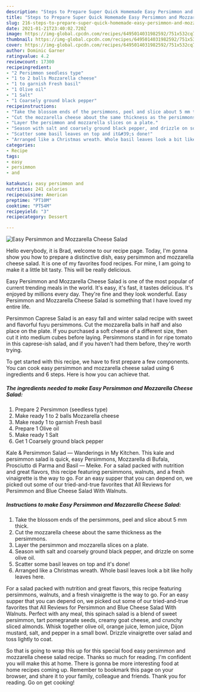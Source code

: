 ```yaml
---
description: "Steps to Prepare Super Quick Homemade Easy Persimmon and Mozzarella Cheese Salad"
title: "Steps to Prepare Super Quick Homemade Easy Persimmon and Mozzarella Cheese Salad"
slug: 216-steps-to-prepare-super-quick-homemade-easy-persimmon-and-mozzarella-cheese-salad
date: 2021-01-21T23:40:02.720Z
image: https://img-global.cpcdn.com/recipes/6495014031982592/751x532cq70/easy-persimmon-and-mozzarella-cheese-salad-recipe-main-photo.jpg
thumbnail: https://img-global.cpcdn.com/recipes/6495014031982592/751x532cq70/easy-persimmon-and-mozzarella-cheese-salad-recipe-main-photo.jpg
cover: https://img-global.cpcdn.com/recipes/6495014031982592/751x532cq70/easy-persimmon-and-mozzarella-cheese-salad-recipe-main-photo.jpg
author: Dominic Garner
ratingvalue: 4.2
reviewcount: 17300
recipeingredient:
- "2 Persimmon seedless type"
- "1 to 2 balls Mozzarella cheese"
- "1 to garnish Fresh basil"
- "1 Olive oil"
- "1 Salt"
- "1 Coarsely ground black pepper"
recipeinstructions:
- "Take the blossom ends of the persimmons, peel and slice about 5 mm thick."
- "Cut the mozzarella cheese about the same thickness as the persimmons."
- "Layer the persimmon and mozzarella slices on a plate."
- "Season with salt and coarsely ground black pepper, and drizzle on some olive oil."
- "Scatter some basil leaves on top and it&#39;s done!"
- "Arranged like a Christmas wreath. Whole basil leaves look a bit like holly leaves here."
categories:
- Recipe
tags:
- easy
- persimmon
- and

katakunci: easy persimmon and 
nutrition: 241 calories
recipecuisine: American
preptime: "PT10M"
cooktime: "PT54M"
recipeyield: "3"
recipecategory: Dessert

---
```



![Easy Persimmon and Mozzarella Cheese Salad](https://img-global.cpcdn.com/recipes/6495014031982592/751x532cq70/easy-persimmon-and-mozzarella-cheese-salad-recipe-main-photo.jpg)

Hello everybody, it is Brad, welcome to our recipe page. Today, I'm gonna show you how to prepare a distinctive dish, easy persimmon and mozzarella cheese salad. It is one of my favorites food recipes. For mine, I am going to make it a little bit tasty. This will be really delicious.

Easy Persimmon and Mozzarella Cheese Salad is one of the most popular of current trending meals in the world. It's easy, it's fast, it tastes delicious. It's enjoyed by millions every day. They're fine and they look wonderful. Easy Persimmon and Mozzarella Cheese Salad is something that I have loved my entire life.

Persimmon Caprese Salad is an easy fall and winter salad recipe with sweet and flavorful fuyu persimmons. Cut the mozzarella balls in half and also place on the plate. If you purchased a soft cheese of a different size, then cut it into medium cubes before laying. Persimmons stand in for ripe tomato in this caprese-ish salad, and if you haven&#39;t had them before, they&#39;re worth trying.


To get started with this recipe, we have to first prepare a few components. You can cook easy persimmon and mozzarella cheese salad using 6 ingredients and 6 steps. Here is how you can achieve that.

<!--inarticleads1-->

##### The ingredients needed to make Easy Persimmon and Mozzarella Cheese Salad:

1. Prepare 2 Persimmon (seedless type)
1. Make ready 1 to 2 balls Mozzarella cheese
1. Make ready 1 to garnish Fresh basil
1. Prepare 1 Olive oil
1. Make ready 1 Salt
1. Get 1 Coarsely ground black pepper


Kale &amp; Persimmon Salad — Wanderings in My Kitchen. This kale and persimmon salad is quick, easy Persimmons, Mozzarella di Bufala, Prosciutto di Parma and Basil — Meike. For a salad packed with nutrition and great flavors, this recipe featuring persimmons, walnuts, and a fresh vinaigrette is the way to go. For an easy supper that you can depend on, we picked out some of our tried-and-true favorites that All Reviews for Persimmon and Blue Cheese Salad With Walnuts. 

<!--inarticleads2-->

##### Instructions to make Easy Persimmon and Mozzarella Cheese Salad:

1. Take the blossom ends of the persimmons, peel and slice about 5 mm thick.
1. Cut the mozzarella cheese about the same thickness as the persimmons.
1. Layer the persimmon and mozzarella slices on a plate.
1. Season with salt and coarsely ground black pepper, and drizzle on some olive oil.
1. Scatter some basil leaves on top and it&#39;s done!
1. Arranged like a Christmas wreath. Whole basil leaves look a bit like holly leaves here.


For a salad packed with nutrition and great flavors, this recipe featuring persimmons, walnuts, and a fresh vinaigrette is the way to go. For an easy supper that you can depend on, we picked out some of our tried-and-true favorites that All Reviews for Persimmon and Blue Cheese Salad With Walnuts. Perfect with any meal, this spinach salad is a blend of sweet persimmon, tart pomegranate seeds, creamy goat cheese, and crunchy sliced almonds. Whisk together olive oil, orange juice, lemon juice, Dijon mustard, salt, and pepper in a small bowl. Drizzle vinaigrette over salad and toss lightly to coat. 

So that is going to wrap this up for this special food easy persimmon and mozzarella cheese salad recipe. Thanks so much for reading. I'm confident you will make this at home. There is gonna be more interesting food at home recipes coming up. Remember to bookmark this page on your browser, and share it to your family, colleague and friends. Thank you for reading. Go on get cooking!

